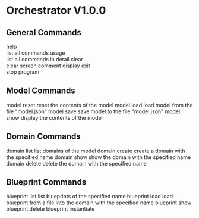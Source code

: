 Orchestrator V1.0.0
===================

General Commands
----------------
help           
  list all commands
usage          
  list all commands in detail
clear          
  clear screen
comment <text>
  display <text>
exit           
  stop program

Model Commands
--------------  
model reset
  reset the contents of the model
model load
  load model from the file "model.json"
model save
  save model to the file "model.json"
model show
  display the contents of the model

Domain Commands
---------------
domain list
  list domains of the model
domain create <domain>
  create a domain with the specified name
domain show <domain>
  show the domain with the specified name
domain delete <domain>
  delete the domain with the specified name

Blueprint Commands
------------------
blueprint list <domain>
  list blueprints of the specified name
blueprint load <domain> <filename>
  load blueprint from a file into the domain with the specified name
blueprint show <domain> <blueprint>
blueprint delete <domain> <blueprint>
blueprint instantiate <domain> <blueprint>
